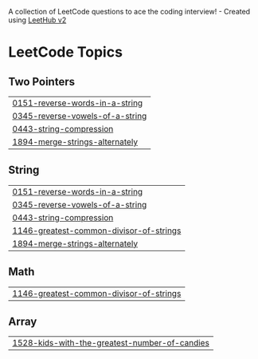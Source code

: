 A collection of LeetCode questions to ace the coding interview! - Created using [LeetHub v2](https://github.com/arunbhardwaj/LeetHub-2.0)
<!---LeetCode Topics Start-->
# LeetCode Topics
## Two Pointers
|  |
| ------- |
| [0151-reverse-words-in-a-string](https://github.com/jatin-2k/Daily-Compet/tree/master/0151-reverse-words-in-a-string) |
| [0345-reverse-vowels-of-a-string](https://github.com/jatin-2k/Daily-Compet/tree/master/0345-reverse-vowels-of-a-string) |
| [0443-string-compression](https://github.com/jatin-2k/Daily-Compet/tree/master/0443-string-compression) |
| [1894-merge-strings-alternately](https://github.com/jatin-2k/Daily-Compet/tree/master/1894-merge-strings-alternately) |
## String
|  |
| ------- |
| [0151-reverse-words-in-a-string](https://github.com/jatin-2k/Daily-Compet/tree/master/0151-reverse-words-in-a-string) |
| [0345-reverse-vowels-of-a-string](https://github.com/jatin-2k/Daily-Compet/tree/master/0345-reverse-vowels-of-a-string) |
| [0443-string-compression](https://github.com/jatin-2k/Daily-Compet/tree/master/0443-string-compression) |
| [1146-greatest-common-divisor-of-strings](https://github.com/jatin-2k/Daily-Compet/tree/master/1146-greatest-common-divisor-of-strings) |
| [1894-merge-strings-alternately](https://github.com/jatin-2k/Daily-Compet/tree/master/1894-merge-strings-alternately) |
## Math
|  |
| ------- |
| [1146-greatest-common-divisor-of-strings](https://github.com/jatin-2k/Daily-Compet/tree/master/1146-greatest-common-divisor-of-strings) |
## Array
|  |
| ------- |
| [1528-kids-with-the-greatest-number-of-candies](https://github.com/jatin-2k/Daily-Compet/tree/master/1528-kids-with-the-greatest-number-of-candies) |
<!---LeetCode Topics End-->